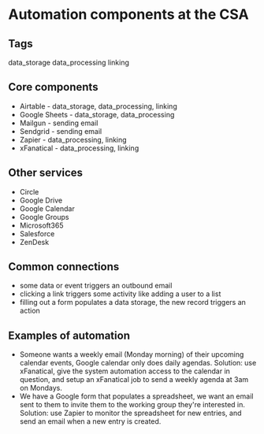 # Automation components at the CSA

## Tags

data_storage
data_processing
linking

## Core components

* Airtable - data_storage, data_processing, linking
* Google Sheets - data_storage, data_processing
* Mailgun - sending email
* Sendgrid - sending email
* Zapier - data_processing, linking
* xFanatical - data_processing, linking

## Other services

* Circle
* Google Drive
* Google Calendar
* Google Groups
* Microsoft365
* Salesforce
* ZenDesk

## Common connections

* some data or event triggers an outbound email
* clicking a link triggers some activity like adding a user to a list
* filling out a form populates a data storage, the new record triggers an action

## Examples of automation

* Someone wants a weekly email (Monday morning) of their upcoming calendar events, Google calendar only does daily agendas. Solution: use xFanatical, give the system automation access to the calendar in question, and setup an xFanatical job to send a weekly agenda at 3am on Mondays.
* We have a Google form that populates a spreadsheet, we want an email sent to them to invite them to the working group they're interested in. Solution: use Zapier to monitor the spreadsheet for new entries, and send an email when a new entry is created.

